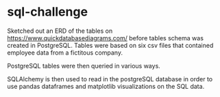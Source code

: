# sql-challenge

Sketched out an ERD of the tables on https://www.quickdatabasediagrams.com/ before tables schema was created in PostgreSQL. Tables were based on six csv files that contained employee data from a fictitous company. 

PostgreSQL tables were then queried in various ways. 

SQLAlchemy is then used to read in the postgreSQL database in order to use pandas dataframes and matplotlib visualizations on the SQL data.
